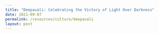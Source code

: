 ```yaml
---
title: "Deepavali: Celebrating the Victory of Light Over Darkness"
date: 2021-09-07
permalink: /resources/culture/deepavali
layout: post
---
```

